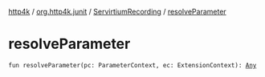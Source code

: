 [http4k](../../index.md) / [org.http4k.junit](../index.md) / [ServirtiumRecording](index.md) / [resolveParameter](./resolve-parameter.md)

# resolveParameter

`fun resolveParameter(pc: ParameterContext, ec: ExtensionContext): `[`Any`](https://kotlinlang.org/api/latest/jvm/stdlib/kotlin/-any/index.html)